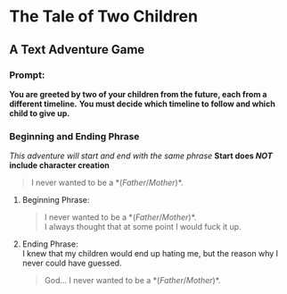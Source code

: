 # The Tale of Two Children
## A Text Adventure Game

### Prompt:
**You are greeted by two of your children from the future, each from a different timeline.**
**You must decide which timeline to follow and which child to give up.**

### Beginning and Ending Phrase
*This adventure will start and end with the same phrase*
**Start does *NOT* include character creation**
> I never wanted to be a \*(*Father*/*Mother*)\*.
1. Beginning Phrase:  
    > I never wanted to be a \*(*Father*/*Mother*)\*.  
    I always thought that at some point I would fuck it up.
1. Ending Phrase:  
    I knew that my children would end up hating me, but the reason why I never could have guessed.
    > God… I never wanted to be a \*(*Father*/*Mother*)\*.